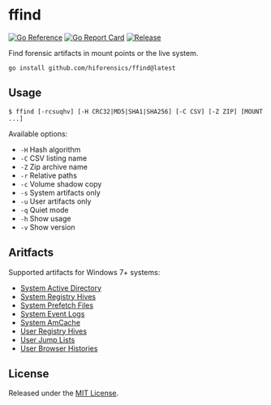# ffind
[![Go Reference](https://pkg.go.dev/badge/github.com/hiforensics/ffind.svg)](https://pkg.go.dev/github.com/hiforensics/ffind)
[![Go Report Card](https://goreportcard.com/badge/github.com/hiforensics/ffind?style=flat-square)](https://goreportcard.com/report/github.com/hiforensics/ffind)
[![Release](https://img.shields.io/github/release/hiforensics/ffind.svg?style=flat-square)](https://github.com/hiforensics/ffind/releases/latest)

Find forensic artifacts in mount points or the live system.

```console
go install github.com/hiforensics/ffind@latest
```

## Usage
```console
$ ffind [-rcsuqhv] [-H CRC32|MD5|SHA1|SHA256] [-C CSV] [-Z ZIP] [MOUNT ...]
```

Available options:

- `-H` Hash algorithm
- `-C` CSV listing name
- `-Z` Zip archive name
- `-r` Relative paths
- `-c` Volume shadow copy
- `-s` System artifacts only
- `-u` User artifacts only
- `-q` Quiet mode
- `-h` Show usage
- `-v` Show version

## Aritfacts
Supported artifacts for Windows 7+ systems:

- [System Active Directory](https://forensics.wiki/active_directory/)
- [System Registry Hives](https://forensics.wiki/windows_registry/)
- [System Prefetch Files](https://forensics.wiki/prefetch/)
- [System Event Logs](https://forensics.wiki/windows_event_log_%28evt%29/)
- [System AmCache](https://forensics.wiki/amcache/)
- [User Registry Hives](https://forensics.wiki/windows_registry/)
- [User Jump Lists](https://forensics.wiki/jump_lists/)
- [User Browser Histories](https://forensics.wiki/google_chrome/)

## License
Released under the [MIT License](LICENSE.md).